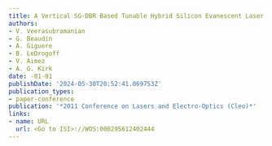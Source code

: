 ```yaml
---
title: A Vertical SG-DBR Based Tunable Hybrid Silicon Evanescent Laser
authors:
- V. Veerasubramanian
- G. Beaudin
- A. Giguere
- B. LeDrogoff
- V. Aimez
- A. G. Kirk
date: -01-01
publishDate: '2024-05-30T20:52:41.069753Z'
publication_types:
- paper-conference
publication: '*2011 Conference on Lasers and Electro-Optics (Cleo)*'
links:
- name: URL
  url: <Go to ISI>://WOS:000295612402444
---
```

